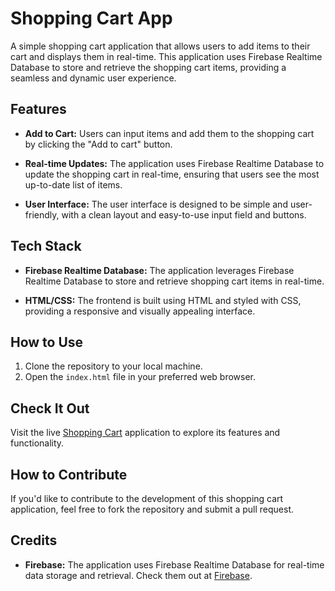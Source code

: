 # Shopping Cart App

A simple shopping cart application that allows users to add items to their cart and displays them in real-time. This application uses Firebase Realtime Database to store and retrieve the shopping cart items, providing a seamless and dynamic user experience.

## Features

- **Add to Cart:** Users can input items and add them to the shopping cart by clicking the "Add to cart" button.

- **Real-time Updates:** The application uses Firebase Realtime Database to update the shopping cart in real-time, ensuring that users see the most up-to-date list of items.

- **User Interface:** The user interface is designed to be simple and user-friendly, with a clean layout and easy-to-use input field and buttons.

## Tech Stack

- **Firebase Realtime Database:** The application leverages Firebase Realtime Database to store and retrieve shopping cart items in real-time.

- **HTML/CSS:** The frontend is built using HTML and styled with CSS, providing a responsive and visually appealing interface.

## How to Use

1. Clone the repository to your local machine.
2. Open the `index.html` file in your preferred web browser.

## Check It Out

Visit the live [Shopping Cart](https://pirkiniu-krepselis.netlify.app/) application to explore its features and functionality.

## How to Contribute

If you'd like to contribute to the development of this shopping cart application, feel free to fork the repository and submit a pull request.

## Credits

- **Firebase:** The application uses Firebase Realtime Database for real-time data storage and retrieval. Check them out at [Firebase](https://firebase.google.com/).


